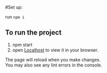 #Set up:

run `npm i`

## To run the project

1. npm start
2. open [Localhost](http://localhost:3000) to view it in your browser.

The page will reload when you make changes.\
You may also see any lint errors in the console.



